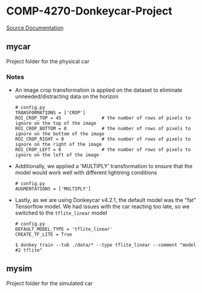 
# COMP-4270-Donkeycar-Project

[Source Documentation](https://docs.donkeycar.com/)

## mycar

Project folder for the physical car


### Notes

* An image crop transformation is applied on the dataset to eliminate unneeded/distracting data on the horizon
	```
	# config.py
	TRANSFORMATIONS = ['CROP']
	ROI_CROP_TOP = 45               # the number of rows of pixels to ignore on the top of the image
	ROI_CROP_BOTTOM = 0             # the number of rows of pixels to ignore on the bottom of the image
	ROI_CROP_RIGHT = 0              # the number of rows of pixels to ignore on the right of the image
	ROI_CROP_LEFT = 0               # the number of rows of pixels to ignore on the left of the image
	```

* Additionally, we applied a 'MULTIPLY' transformation to ensure that the model would work well with different lightning conditions
	```
	# config.py
	AUGMENTATIONS = ['MULTIPLY']
	```

* Lastly, as we are using Donkeycar v4.2.1, the default model was the "fat" Tensorflow model. We had issues with
the car reacting too late, so we switched to the `tflite_linear` model
	```
	# config.py
	DEFAULT_MODEL_TYPE = 'tflite_linear'
	CREATE_TF_LITE = True
	```

	`$ donkey train --tub ./data/* --type tflite_linear --comment "model #2 tflite" `


## mysim

Project folder for the simulated car

